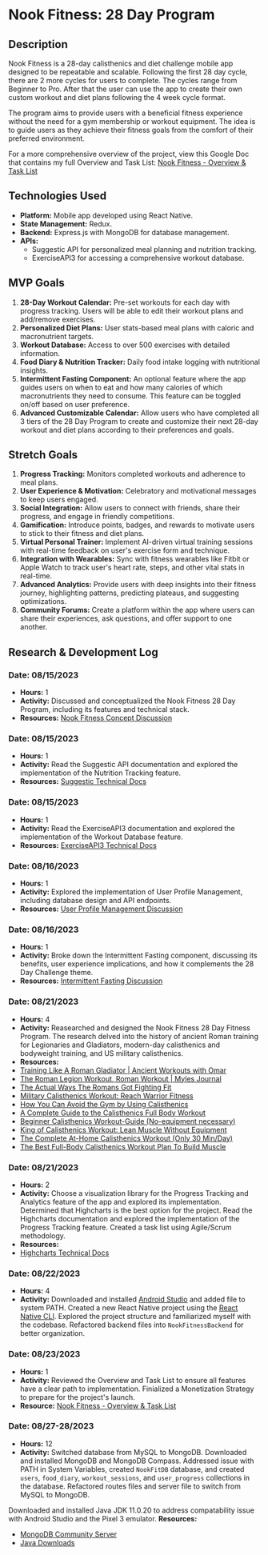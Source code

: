 # Nook Fitness: 28 Day Program

## Description

Nook Fitness is a 28-day calisthenics and diet challenge mobile app designed to be repeatable and scalable. Following the first 28 day cycle, there are 2 more cycles for users to complete. The cycles range from Beginner to Pro. After that the user can use the app to create their own custom workout and diet plans following the 4 week cycle format.

The program aims to provide users with a beneficial fitness experience without the need for a gym membership or workout equipment. The idea is to guide users as they achieve their fitness goals from the comfort of their preferred environment.

For a more comprehensive overview of the project, view this Google Doc that contains my full Overview and Task List:
[Nook Fitness - Overview & Task List](https://docs.google.com/document/d/1Bd4uZPJtuBchkrqtRt7HykZQKXfil8IJJttziWIDpDQ/edit?usp=sharing)

## Technologies Used

- **Platform:** Mobile app developed using React Native.
- **State Management:** Redux.
- **Backend:** Express.js with MongoDB for database management.
- **APIs:** 
  - Suggestic API for personalized meal planning and nutrition tracking.
  - ExerciseAPI3 for accessing a comprehensive workout database.

## MVP Goals

1. **28-Day Workout Calendar:** Pre-set workouts for each day with progress tracking. Users will be able to edit their workout plans and add/remove exercises.
2. **Personalized Diet Plans:** User stats-based meal plans with caloric and macronutrient targets.
3. **Workout Database:** Access to over 500 exercises with detailed information.
4. **Food Diary & Nutrition Tracker:** Daily food intake logging with nutritional insights.
5. **Intermittent Fasting Component:** An optional feature where the app guides users on when to eat and how many calories of which macronutrients they need to consume. This feature can be toggled on/off based on user preference.
6. **Advanced Customizable Calendar:** Allow users who have completed all 3 tiers of the 28 Day Program to create and customize their next 28-day workout and diet plans according to their preferences and goals.

## Stretch Goals

1. **Progress Tracking:** Monitors completed workouts and adherence to meal plans.
2. **User Experience & Motivation:** Celebratory and motivational messages to keep users engaged.
3. **Social Integration:** Allow users to connect with friends, share their progress, and engage in friendly competitions.
4. **Gamification:** Introduce points, badges, and rewards to motivate users to stick to their fitness and diet plans.
5. **Virtual Personal Trainer:** Implement AI-driven virtual training sessions with real-time feedback on user's exercise form and technique.
6. **Integration with Wearables:** Sync with fitness wearables like Fitbit or Apple Watch to track user's heart rate, steps, and other vital stats in real-time.
7. **Advanced Analytics:** Provide users with deep insights into their fitness journey, highlighting patterns, predicting plateaus, and suggesting optimizations.
8. **Community Forums:** Create a platform within the app where users can share their experiences, ask questions, and offer support to one another.

## Research & Development Log

### Date: 08/15/2023
- **Hours:** 1
- **Activity:** Discussed and conceptualized the Nook Fitness 28 Day Program, including its features and technical stack.
- **Resources:** [Nook Fitness Concept Discussion](https://www.openai.com/)

### Date: 08/15/2023
- **Hours:** 1
- **Activity:** Read the Suggestic API documentation and explored the implementation of the Nutrition Tracking feature.
- **Resources:** [Suggestic Technical Docs](https://docs.suggestic.com/graphql/start-here/getting-started)

### Date: 08/15/2023
- **Hours:** 1
- **Activity:** Read the ExerciseAPI3 documentation and explored the implementation of the Workout Database feature.
- **Resources:** [ExerciseAPI3 Technical Docs](https://rapidapi.com/mortimerbrian135/api/exerciseapi3)

### Date: 08/16/2023
- **Hours:** 1
- **Activity:** Explored the implementation of User Profile Management, including database design and API endpoints.
- **Resources:** [User Profile Management Discussion](https://www.openai.com/)

### Date: 08/16/2023
- **Hours:** 1
- **Activity:** Broke down the Intermittent Fasting component, discussing its benefits, user experience implications, and how it complements the 28 Day Challenge theme.
- **Resources:** [Intermittent Fasting Discussion](https://www.openai.com/)

### Date: 08/21/2023
- **Hours:** 4
- **Activity:** Reasearched and designed the Nook Fitness 28 Day Fitness Program. The research delved into the history of ancient Roman training for Legionaries and Gladiators, modern-day calisthenics and bodyweight training, and US military calisthenics.
- **Resources:**
- [Training Like A Roman Gladiator | Ancient Workouts with Omar](https://www.youtube.com/watch?v=VHBTMm94yeM)
- [The Roman Legion Workout, Roman Workout | Myles Journal](https://mylesapparel.com/blogs/journal/the-roman-legion-workout)
- [The Actual Ways The Romans Got Fighting Fit](https://www.ranker.com/list/roman-workout-secrets/michael-muir)
- [Military Calisthenics Workout: Reach Warrior Fitness](https://calisthenicsworldwide.com/training-programmes/military-calisthenics/)
- [How You Can Avoid the Gym by Using Calisthenics](https://www.military.com/military-fitness/workouts/avoid-gym-by-using-calisthenics)
- [A Complete Guide to the Calisthenics Full Body Workout](https://thefitnessphantom.com/wp-content/uploads/2021/05/A-Complete-Guide-to-the-Calisthenics-Full-Body-Workout.pdf)
- [Beginner Calisthenics Workout-Guide (No-equipment necessary)](https://www.bodyweightmuscle.com/beginner-calisthenics-workout-guide-no-equipment-necessary/)
- [King of Calisthenics Workout: Lean Muscle Without Equipment](https://www.muscleandstrength.com/workouts/king-calisthenics-workout-lean-muscle)
- [The Complete At-Home Calisthenics Workout (Only 30 Min/Day)](https://whitecoattrainer.com/blog/calisthenics-workout)
- [The Best Full-Body Calisthenics Workout Plan To Build Muscle](https://builtwithscience.com/workouts/best-calisthenics-workout-plan/)

### Date: 08/21/2023
- **Hours:** 2
- **Activity:** Choose a visualization library for the Progress Tracking and Analytics feature of the app and explored its implementation. Determined that Highcharts is the best option for the project. Read the Highcharts documentation and explored the implementation of the Progress Tracking feature. Created a task list using Agile/Scrum methodology.
- **Resources:**
- [Highcharts Technical Docs](https://www.highcharts.com/docs/index)

### Date: 08/22/2023
- **Hours:** 4
- **Activity:** Downloaded and installed [Android Studio](https://developer.android.com/studio) and added file to system PATH. Created a new React Native project using the [React Native CLI](https://reactnative.dev/docs/environment-setup). Explored the project structure and familiarized myself with the codebase. Refactored backend files into `NookFitnessBackend` for better organization.

### Date: 08/23/2023
- **Hours:** 1
- **Activity:** Reviewed the Overview and Task List to ensure all features have a clear path to implementation. Finialized a Monetization Strategy to prepare for the project's launch.
- **Resource:** [Nook Fitness - Overview & Task List](https://docs.google.com/document/d/1Bd4uZPJtuBchkrqtRt7HykZQKXfil8IJJttziWIDpDQ/edit?usp=sharing)

### Date: 08/27-28/2023
- **Hours:** 12
- **Activity:** Switched database from MySQL to MongoDB. Downloaded and installed MongoDB and MongoDB Compass. Addressed issue with PATH in System Variables, created `NookFitDB` database, and created `users`, `food_diary`, `workout_sessions`, and `user_progress` collections in the database. Refactored routes files and server file to switch from MySQL to MongoDB.

Downloaded and installed Java JDK 11.0.20 to address compatability issue with Android Studio and the Pixel 3 emulator.
**Resources:**
- [MongoDB Community Server](https://www.mongodb.com/try/download/community)
- [Java Downloads](https://www.oracle.com/java/technologies/downloads/#java11)